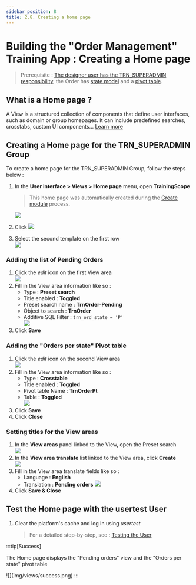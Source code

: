 ```yaml
---
sidebar_position: 8
title: 2.8. Creating a home page
---
```


# Building the "Order Management" Training App : Creating a Home page

> Prerequisite : [The designer user has the TRN_SUPERADMIN responsibility](/tutorial/getting-started/user#designer-superadmin), the Order has [state model](/tutorial/expanding/states) and a [pivot table](/tutorial/expanding/pivot-table).

## What is a Home page ?

A View is a structured collection of components that define user interfaces, such as domain or group homepages. It can include predefined searches, crosstabs, custom UI components... [Learn more](/make/userinterface/views/home-page)

## Creating a Home page for the TRN_SUPERADMIN Group

To create a home page for the TRN_SUPERADMIN Group, follow the steps below :

1. In the **User interface > Views > Home page** menu, open **TrainingScope**
    > This home page was automatically created during the [Create module](/tutorial/getting-started/module) process.   

    ![](img/views/home-page-form.png)
2. Click ![](img/views/edit-view-btn.png)
3. Select the second template on the first row  
    ![](img/views/select-template.png)

### Adding the list of Pending Orders 

1. Click the *edit* icon on the first View area  
    ![](img/views/view-area-edit.png)
2. Fill in the View area information like so :
    - Type : **Preset search**
    - Title enabled : **Toggled**
    - Preset search name : **TrnOrder-Pending**
    - Object to search : **TrnOrder**
    - Additive SQL Filter : `trn_ord_state = 'P'`  
    ![](img/views/view-area-search.png)
3. Click **Save**

### Adding the "Orders per state" Pivot table

1. Click the *edit* icon on the second View area  
    ![](img/views/second-view-area-edit.png)
2. Fill in the View area information like so : 
    - Type : **Crosstable**
    - Title enabled : **Toggled**
    - Pivot table Name : **TrnOrderPt**  
    - Table : **Toggled**   
    ![](img/views/view-area-tc.png)
3. Click **Save**
4. Click **Close**

### Setting titles for the View areas

1. In the **View areas** panel linked to the View, open the Preset search  
    ![](img/views/open-preset-search.png)
2. In the **View area translate** list linked to the View area, click **Create**  
    ![](img/views/create-translate.png)
3. Fill in the View area translate fields like so :
    - Language : **English**
    - Translation : **Pending orders**
    ![](img/views/translate.png)
4. Click **Save & Close**

## Test the Home page with the usertest User

1. Clear the platform's cache and log in using *usertest*
    > For a detailed step-by-step, see : [Testing the User](/tutorial/getting-started/user#activating-and-testing-the-user)

:::tip[Success]
  <p>The Home page displays the "Pending orders" view and the "Orders per state" pivot table</p>
    ![](img/views/success.png)
:::
